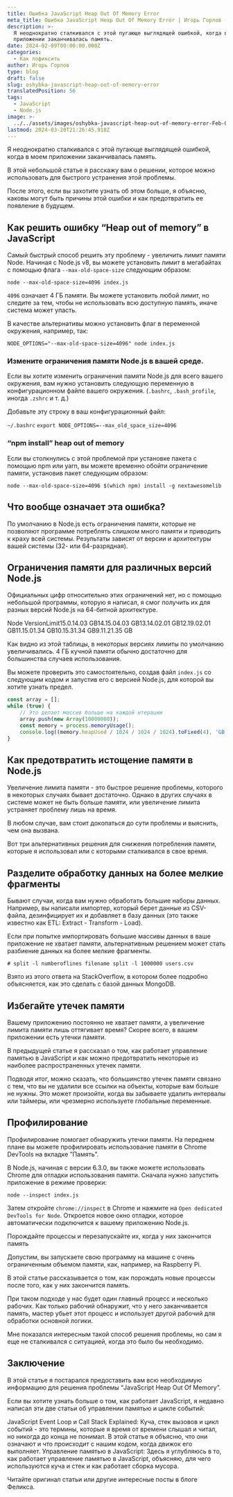 ```yaml
---
title: Ошибка JavaScript Heap Out Of Memory Error
meta_title: Ошибка JavaScript Heap Out Of Memory Error | Игорь Горлов - Фронтeндер
description: >-
  Я неоднократно сталкивался с этой пугающе выглядящей ошибкой, когда в моем
  приложении заканчивалась память.
date: 2024-02-09T00:00:00.000Z
categories:
  - Как пофиксить
author: Игорь Горлов
type: blog
draft: false
slug: oshybka-javascript-heap-out-of-memory-error
translatedPosition: 56
tags:
  - JavaScript
  - Node.js
image: >-
  ../../assets/images/oshybka-javascript-heap-out-of-memory-error-Feb-09-2024.avif
lastmod: 2024-03-20T21:26:45.918Z
---
```


Я неоднократно сталкивался с этой пугающе выглядящей ошибкой, когда в моем приложении заканчивалась память.

В этой небольшой статье я расскажу вам о решении, которое можно использовать для быстрого устранения этой проблемы.

После этого, если вы захотите узнать об этом больше, я объясню, каковы могут быть причины этой ошибки и как предотвратить ее появление в будущем.

## Как решить ошибку “Heap out of memory” в JavaScript

Самый быстрый способ решить эту проблему - увеличить лимит памяти Node. Начиная с Node.js v8, вы можете установить лимит в мегабайтах с помощью флага `--max-old-space-size` следующим образом:

`node --max-old-space-size=4096 index.js`

`4096` означает 4 ГБ памяти. Вы можете установить любой лимит, но следите за тем, чтобы не использовать всю доступную память, иначе система может упасть.

В качестве альтернативы можно установить флаг в переменной окружения, например, так:

`NODE_OPTIONS="--max-old-space-size=4096" node index.js`

### Измените ограничения памяти Node.js в вашей среде.

Если вы хотите изменить ограничения памяти Node.js для всего вашего окружения, вам нужно установить следующую переменную в конфигурационном файле вашего окружения. (`.bashrc`, `.bash_profile`, иногда `.zshrc` и т. д.)

Добавьте эту строку в ваш конфигурационный файл:

`~/.bashrc` `export NODE_OPTIONS=--max_old_space_size=4096`

### “npm install” heap out of memory

Если вы столкнулись с этой проблемой при установке пакета с помощью npm или yarn, вы можете временно обойти ограничение памяти, установив пакет следующим образом:

`node --max-old-space-size=4096 $(which npm) install -g nextawesomelib`

## Что вообще означает эта ошибка?

По умолчанию в Node.js есть ограничения памяти, которые не позволяют программе потреблять слишком много памяти и приводить к краху всей системы. Результаты зависят от версии и архитектуры вашей системы (32- или 64-разрядная).

## Ограничения памяти для различных версий Node.js

Официальных цифр относительно этих ограничений нет, но с помощью небольшой программы, которую я написал, я смог получить их для разных версий Node.js на 64-битной архитектуре.

Node VersionLimit15.0.14.03 GB14.15.04.03 GB13.14.02.01 GB12.19.02.01 GB11.15.01.34 GB10.15.31.34 GB9.11.21.35 GB

Как видно из этой таблицы, в некоторых версиях лимиты по умолчанию увеличивались. 4 ГБ кучной памяти обычно достаточно для большинства случаев использования.

Вы можете проверить это самостоятельно, создав файл `index.js` со следующим кодом и запустив его с версией Node.js, для которой вы хотите узнать предел.

```js
const array = [];
while (true) {
	// Это делает массив больше на каждой итерации
	array.push(new Array(10000000));
	const memory = process.memoryUsage();
	console.log((memory.heapUsed / 1024 / 1024 / 1024).toFixed(4), 'GB');
}
```

## Как предотвратить истощение памяти в Node.js

Увеличение лимита памяти - это быстрое решение проблемы, которого в некоторых случаях бывает достаточно. Однако в других случаях в системе может не быть больше памяти, или увеличение лимита устраняет проблему лишь на время.

В любом случае, вам стоит докопаться до сути проблемы и выяснить, чем она вызвана.

Вот три альтернативных решения для снижения потребления памяти, которые я использовал или с которыми сталкивался в свое время.

## Разделите обработку данных на более мелкие фрагменты

Бывают случаи, когда вам нужно обработать большие наборы данных. Например, вы написали импортер, который берет данные из CSV-файла, дезинфицирует их и добавляет в базу данных (это также известно как ETL: Extract - Transform - Load).

Если при попытке импортировать большие массивы данных в ваше приложение не хватает памяти, альтернативным решением может стать разбиение данных на более мелкие фрагменты.

`# split -l numberoflines filename split -l 1000000 users.csv`

Взято из этого ответа на StackOverflow, в котором более подробно объясняется, как это сделать с базой данных MongoDB.

## Избегайте утечек памяти

Вашему приложению постоянно не хватает памяти, а увеличение лимита памяти лишь оттягивает время? Скорее всего, в вашем приложении есть утечки памяти.

В предыдущей статье я рассказал о том, как работает управление памятью в JavaScript и как можно предотвратить некоторые из наиболее распространенных утечек памяти.

Подводя итог, можно сказать, что большинство утечек памяти связано с тем, что вы не удалили все ссылки на объекты, которые вам больше не нужны. Это может произойти, когда вы забываете удалить интервалы или таймеры, или чрезмерно используете глобальные переменные.

## Профилирование

Профилирование помогает обнаружить утечки памяти. На переднем плане вы можете профилировать использование памяти в Chrome DevTools на вкладке ”Память”.

В Node.js, начиная с версии 6.3.0, вы также можете использовать Chrome для отладки использования памяти. Сначала нужно запустить приложение в режиме проверки:

`node --inspect index.js`

Затем откройте `chrome://inspect` в Chrome и нажмите на `Open dedicated DevTools for Node`. Откроется новое окно отладки, которое автоматически подключится к вашему приложению Node.js.

Порождайте процессы и перезапускайте их, когда у них закончится память

Допустим, вы запускаете свою программу на машине с очень ограниченным объемом памяти, как, например, на Raspberry Pi.

В этой статье рассказывается о том, как порождать новые процессы после того, как у них закончится память.

При таком подходе у нас будет один главный процесс и несколько рабочих. Как только рабочий обнаружит, что у него заканчивается память, мастер убьет этот процесс и использует другой рабочий для обработки основной логики.

Мне показался интересным такой способ решения проблемы, но сам я еще не сталкивался с ситуацией, когда это было бы необходимо.

## Заключение

В этой статье я постарался предоставить вам всю необходимую информацию для решения проблемы “JavaScript Heap Out Of Memory”.

Если вы хотите узнать больше о том, как работает JavaScript, я недавно написал эти две статьи об управлении памятью и цикле событий:

JavaScript Event Loop и Call Stack Explained: Куча, стек вызовов и цикл событий - это термины, которые я время от времени слышал и читал, но никогда до конца не понимал. В этой статье я объясню, что они означают и что происходит с нашим кодом, когда движок его выполняет. Управление памятью в JavaScript: Здесь я углубляюсь в то, как работает управление памятью в JavaScript, объясняю, для чего используются куча и стек и как работает сборка мусора.

Читайте оригинал статьи или другие интересные посты в блоге Феликса.
